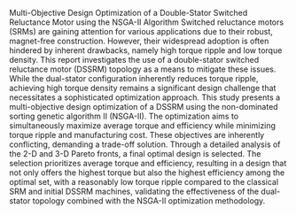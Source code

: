 Multi-Objective Design Optimization of a Double-Stator Switched Reluctance Motor using the NSGA-II Algorithm
Switched reluctance motors (SRMs) are gaining attention for various applications due to their robust, magnet-free construction. However, their widespread adoption is often hindered by inherent drawbacks, namely high torque ripple and low torque density. This report investigates the use of a double-stator switched reluctance motor (DSSRM) topology as a means to mitigate these issues. While the dual-stator configuration inherently reduces torque ripple, achieving high torque density remains a significant design challenge that necessitates a sophisticated optimization approach. This study presents a multi-objective design optimization of a DSSRM using the non-dominated sorting genetic algorithm II (NSGA-II). The optimization aims to simultaneously maximize average torque and efficiency while minimizing torque ripple and manufacturing cost. These objectives are inherently conflicting, demanding a trade-off solution. Through a detailed analysis of the 2-D and 3-D Pareto fronts, a final optimal design is selected. The selection prioritizes average torque and efficiency, resulting in a design that not only offers the highest torque but also the highest efficiency among the optimal set, with a reasonably low torque ripple compared to the classical SRM and initial DSSRM machines, validating the effectiveness of the dual-stator topology combined with the NSGA-II optimization methodology.

